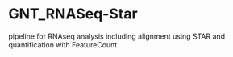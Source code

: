 # GNT_RNASeq-Star
pipeline for RNAseq analysis including alignment using STAR and quantification with FeatureCount
